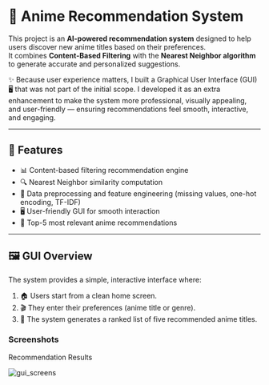 # 🎌 Anime Recommendation System  

This project is an **AI-powered recommendation system** designed to help users discover new anime titles based on their preferences.  
It combines **Content-Based Filtering** with the **Nearest Neighbor algorithm** to generate accurate and personalized suggestions.  

✨ Because user experience matters, I built a Graphical User Interface (GUI) 🖥️ that was not part of the initial scope. I developed it as an extra enhancement to make the system more professional, visually appealing, and user-friendly — ensuring recommendations feel smooth, interactive, and engaging.  

---

## 🚀 Features  
- 📊 Content-based filtering recommendation engine  
- 🔍 Nearest Neighbor similarity computation  
- 🧹 Data preprocessing and feature engineering (missing values, one-hot encoding, TF-IDF)  
- 🖥️ User-friendly GUI for smooth interaction  
- 🎯 Top-5 most relevant anime recommendations  

---

## 🖼️ GUI Overview  
The system provides a simple, interactive interface where:  
1. 🏠 Users start from a clean home screen.  
2. 🎬 They enter their preferences (anime title or genre).  
3. 📑 The system generates a ranked list of five recommended anime titles.  

### Screenshots 
Recommendation Results  

![gui_screens](https://github.com/user-attachments/assets/31c6a783-22f7-4231-b2e8-3dbcd4a71047)



